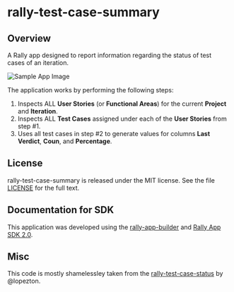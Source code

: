 rally-test-case-summary
=========================

## Overview
A Rally app designed to report information regarding the status of test cases of an iteration.

![Sample App Image](https://raw.githubusercontent.com/xpanxion/rally-test-case-summary/master/img/sample_img.png)

The application works by performing the following steps:

1. Inspects ALL **User Stories** (or **Functional Areas**) for the current **Project** and **Iteration**.
2. Inspects ALL **Test Cases** assigned under each of the **User Stories** from step #1.
3. Uses all test cases in step #2 to generate values for columns **Last Verdict**, **Coun**, and **Percentage**.

## License

rally-test-case-summary is released under the MIT license.  See the file [LICENSE](./LICENSE) for the full text.

## Documentation for SDK

This application was developed using the [rally-app-builder](https://github.com/RallyApps/rally-app-builder) and [Rally App SDK 2.0](https://help.rallydev.com/apps/2.0/doc/).

## Misc

This code is mostly shamelessley taken from the [rally-test-case-status](https://github.com/xpanxion/rally-test-case-status) by @lopezton.
